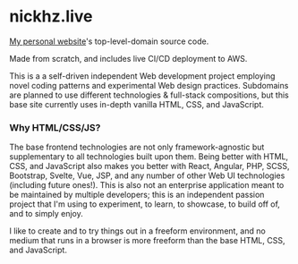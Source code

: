 # nickhz.live
 [My personal website](https://nickhz.live)'s top-level-domain source code.

 Made from scratch, and includes live CI/CD deployment to AWS.

 This is a a self-driven independent Web development project employing novel coding patterns and experimental Web design practices. Subdomains are planned to use different technologies & full-stack compositions, but this base site currently uses in-depth vanilla HTML, CSS, and JavaScript.

### Why HTML/CSS/JS?

 The base frontend technologies are not only framework-agnostic but supplementary to all technologies built upon them. Being better with HTML, CSS, and JavaScript also makes you better with React, Angular, PHP, SCSS, Bootstrap, Svelte, Vue, JSP, and any number of other Web UI technologies (including future ones!). This is also not an enterprise application meant to be maintained by multiple developers; this is an independent passion project that I'm using to experiment, to learn, to showcase, to build off of, and to simply enjoy.
 
 I like to create and to try things out in a freeform environment, and no medium that runs in a browser is more freeform than the base HTML, CSS, and JavaScript.

